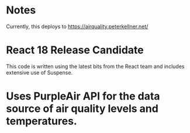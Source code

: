 # Notes

Currently, this deploys to https://airquality.peterkellner.net/ 



# React 18 Release Candidate

This code is written using the latest bits from the React team and includes extensive use of Suspense.

# Uses PurpleAir API for the data source of air quality levels and temperatures.

